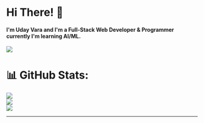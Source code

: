 <h1>Hi There! 👋</h1>
<h4>I'm Uday Vara and I'm a Full-Stack Web Developer & Programmer currently I'm learning AI/ML.</h4>

[![](https://visitcount.itsvg.in/api?id=UV26320&icon=0&color=0)](https://visitcount.itsvg.in)

# 📊 GitHub Stats:
![](https://github-readme-stats.vercel.app/api?username=UV26320&theme=chartreuse-dark&hide_border=false&include_all_commits=false&count_private=false)<br/>
![](https://github-readme-streak-stats.herokuapp.com/?user=UV26320&theme=chartreuse-dark&hide_border=false)<br/>
![](https://github-readme-stats.vercel.app/api/top-langs/?username=UV26320&theme=chartreuse-dark&hide_border=false&include_all_commits=false&count_private=false&layout=compact)

---

<!-- Proudly created with GPRM ( https://gprm.itsvg.in ) -->


<!-- Proudly created with GPRM ( https://gprm.itsvg.in ) -->
